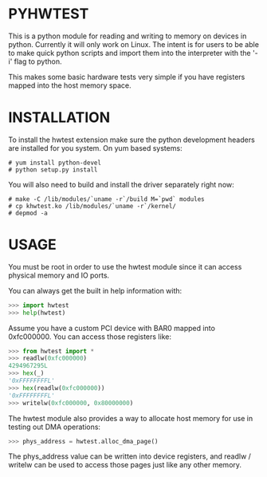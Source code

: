 # PYHWTEST

This is a python module for reading and writing to memory on devices in python.
Currently it will only work on Linux. The intent is for users to be able to make
quick python scripts and import them into the interpreter with the '-i' flag to
python.

This makes some basic hardware tests very simple if you have registers mapped
into the host memory space.

# INSTALLATION

To install the hwtest extension make sure the python development headers are
installed for you system.  On yum based systems:

```ShellSession
# yum install python-devel
# python setup.py install
```

You will also need to build and install the driver separately right now:

```ShellSession
# make -C /lib/modules/`uname -r`/build M=`pwd` modules
# cp khwtest.ko /lib/modules/`uname -r`/kernel/
# depmod -a
```

# USAGE

You must be root in order to use the hwtest module since it can access
physical memory and IO ports.  

You can always get the built in help information with:

```python
>>> import hwtest
>>> help(hwtest)
```

Assume you have a custom PCI device with BAR0 mapped into 0xfc000000. You can
access those registers like: 

```python
>>> from hwtest import *
>>> readlw(0xfc000000)
4294967295L
>>> hex(_)
'0xFFFFFFFFL'
>>> hex(readlw(0xfc000000))
'0xFFFFFFFFL'
>>> writelw(0xfc000000, 0x80000000)
```

The hwtest module also provides a way to allocate host memory for use in
testing out DMA operations:

```python
>>> phys_address = hwtest.alloc_dma_page()
```

The phys_address value can be written into device registers, and readlw /
writelw can be used to access those pages just like any other memory.
